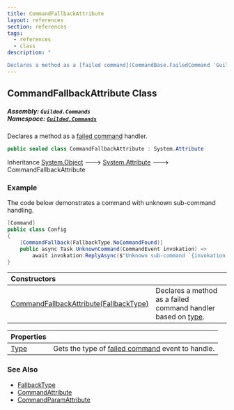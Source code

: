 ```yaml
---
title: CommandFallbackAttribute
layout: references
section: references
tags:
  - references
  - class
description: "

Declares a method as a [failed command](CommandBase.FailedCommand 'Guilded.Commands.CommandBase.FailedCommand') handler."
---
```


## CommandFallbackAttribute Class
##### **Assembly:** `Guilded.Commands`<br/>**Namespace:** [`Guilded.Commands`](Guilded.Commands 'Guilded.Commands')

Declares a method as a [failed command](CommandBase.FailedCommand 'Guilded.Commands.CommandBase.FailedCommand') handler.

```csharp
public sealed class CommandFallbackAttribute : System.Attribute
```

Inheritance [System.Object](https://docs.microsoft.com/en-us/dotnet/api/System.Object 'System.Object') &#129106; [System.Attribute](https://docs.microsoft.com/en-us/dotnet/api/System.Attribute 'System.Attribute') &#129106; CommandFallbackAttribute

### Example
  
The code below demonstrates a command with unknown sub-command handling.  
  
```csharp  
[Command]  
public class Config  
{  
    [CommandFallback(FallbackType.NoCommandFound)]  
    public async Task UnknownCommand(CommandEvent invokation) =>  
        await invokation.ReplyAsync($"Unknown sub-command `{invokation.CommandName}`");  
}  
```

| Constructors | |
| :--- | :--- |
| [CommandFallbackAttribute(FallbackType)](CommandFallbackAttribute.CommandFallbackAttribute(FallbackType) 'Guilded.Commands.CommandFallbackAttribute.CommandFallbackAttribute(Guilded.Commands.FallbackType)') | Declares a method as a failed command handler based on [type](CommandFallbackAttribute.CommandFallbackAttribute(FallbackType)#Guilded.Commands.CommandFallbackAttribute.CommandFallbackAttribute(Guilded.Commands.FallbackType).type 'Guilded.Commands.CommandFallbackAttribute.CommandFallbackAttribute(Guilded.Commands.FallbackType).type'). |

| Properties | |
| :--- | :--- |
| [Type](CommandFallbackAttribute.Type 'Guilded.Commands.CommandFallbackAttribute.Type') | Gets the type of [failed command](CommandBase.FailedCommand 'Guilded.Commands.CommandBase.FailedCommand') event to handle. |

### See Also
- [FallbackType](FallbackType 'Guilded.Commands.FallbackType')
- [CommandAttribute](CommandAttribute 'Guilded.Commands.CommandAttribute')
- [CommandParamAttribute](CommandParamAttribute 'Guilded.Commands.CommandParamAttribute')